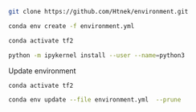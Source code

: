 ```bash
git clone https://github.com/Htnek/environment.git
```
```bash
conda env create -f environment.yml
```
```bash
conda activate tf2
```
```bash
python -m ipykernel install --user --name=python3
```
Update environment
```bash
conda activate tf2
```
```bash
conda env update --file environment.yml  --prune
```
